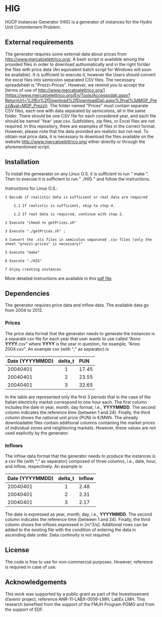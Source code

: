# HIG
 HUCP Instances Generator (HIG) is a generator of instances for the Hydro Unit Commitement Problem.

## External requirements
The generator requires some external data about prices from 
http://www.mercatoelettrico.org/.
A bash script is available among the provided files in order to download 
authomatically 
and in the right forlder the files with price data (An equivalent batch script 
for Windows will soon be available). It is sufficient to execute it, however 
the Users should convert the excel files into semicolon separated CSV files.
The necessary spreadsheet is "Prezzi-Prices". However, we remind you to accept the [terms of use of http://www.mercatoelettrico.org/](https://www.mercatoelettrico.org/En/Tools/Accessodati.aspx?ReturnUrl=%2fEn%2fDownload%2fDownloadDati.aspx%3fval%3dMGP_Prezzi&val=MGP_Prezzi).
The folder named "Prices" must contain separate CSV files, each one with data separated by semicolons, all in the same folder. There should be one CSV file for each considered year, and each file should be named 'Year' year.csv. Subfolders, zip files, or Excel files are not required. In this repository, there are examples of files in the correct format. However, please note that the data provided are realistic but not real. To obtain real price data, it is necessary to download the files available on the website http://www.mercatoelettrico.org/ either directly or through the aforementioned script.

## Installation
To install the genearator on any Linux O.S. it is sufficient to run " make ".
Then to execute it is sufficient to run " ./HIG " and follow the instructions.

Instructions for Linux O.S.:

	1 Decide if realistic data is sufficient or real data are required
	
		1.1 If realistic is sufficient, skip to step 4.
	
		1.2 If real data is required, continue with step 2.
	
 	2 Execute "chmod +x getPrices.sh"
	
	3 Execute "./getPrices.sh" ;
	
	4 Convert the .xls files in semicolon separated .csv files (only the sheet "prezzi-prices" is necessary)"
	
	5 Execute "make"
	
	6 Execute "./HIG"
	
	7 Enjoy creating instances
	
More detailed instructions are available in this [pdf file](https://github.com/dimitri-thomopulos/hig/blob/master/Instructions%20for%20using%20HIG%20genearator%20on%20Linux.pdf).
	
## Dependencies

The generator requires price data and inflow data. The available data go from 2004 to 2012.

### Prices
The price data format that the generator needs to generate the instances is a separate csv file for each year that user wants to use called “Anno **YYYY**.csv" where **YYYY** is the year in question, for example, “Anno 2004.csv". An example csv (with ";" as separator) is

| Date (YYYYMMDD)| delta_t | PUN |
|:----------|:-------:|:----------|
| 20040401 | 1 | 17.45 |
| 20040401 | 2 | 23.55 |
| 20040401 | 3 | 32.65 |

In the table are represented only the first 3 periods that in the case of the Italian electricity market correspond to one hour each. The first column includes the date in year, month, day format, i.e., **YYYYMMDD**. The second column indicates the reference time (between 1 and 24). Finally, the third column shows the national unit price (PUN) in €/MWh. The already downloadable files contain additional columns containing the market prices of individual zones and neighboring markets. However, these values are not used explicitly by the generator.

### Inflows 
The inflow data format that the generator needs to produce the instances is a csv file (with ”;” as separator) composed of three columns, i.e., date, hour, and inflow, respectively. An example is

| Date (YYYYMMDD)| delta_t | Inflow |
|:----------|:-------:|:----------|
| 20040401 | 1 | 2.48 |
| 20040401 | 2 | 2.31 |
| 20040401 | 3 | 2.17 |

The date is expressed as year, month, day, i.e., **YYYYMMDD**. The second column indicates the reference time (between 1 and 24). Finally, the third column shows the inflows expressed in [m^3/s]. Additional rows can be added to the existing file with the condition of entering the data in ascending date order. Data continuity is not required.

## License
The code is free to use for non-commercial purposes. However, reference is required in case of use.

## Acknowledgements
This work was supported by a public grant as part of the Investissement d’avenir project, reference ANR-11-LABX-0056-LMH, LabEx LMH. This research benefited from the support of the FMJH Program PGMO and from the support of EDF.
